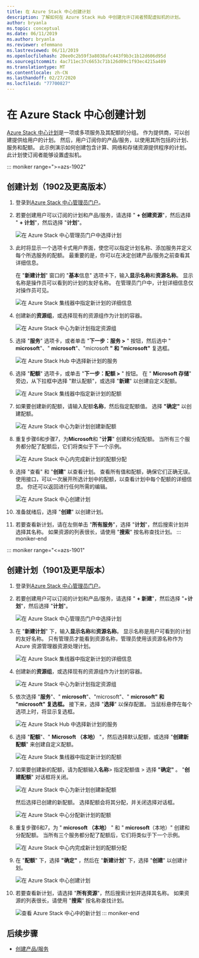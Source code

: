 ```yaml
---
title: 在 Azure Stack 中心创建计划
description: 了解如何在 Azure Stack Hub 中创建允许订阅者预配虚拟机的计划。
author: bryanla
ms.topic: conceptual
ms.date: 06/11/2019
ms.author: bryanla
ms.reviewer: efemmano
ms.lastreviewed: 06/11/2019
ms.openlocfilehash: 20ee0c2b59f3a8038afc443f9b3c1b12d606d95d
ms.sourcegitcommit: 4ac711ec37c6653c71b126d09c1f93ec4215a489
ms.translationtype: MT
ms.contentlocale: zh-CN
ms.lasthandoff: 02/27/2020
ms.locfileid: "77700827"
---
```

# <a name="create-a-plan-in-azure-stack-hub"></a>在 Azure Stack 中心创建计划

[Azure Stack 中心计划](azure-stack-overview.md)是一项或多项服务及其配额的分组。 作为提供商，可以创建提供给用户的计划。 然后，用户订阅你的产品/服务，以使用其所包括的计划、服务和配额。 此示例演示如何创建包含计算、网络和存储资源提供程序的计划。 此计划使订阅者能够设置虚拟机。

::: moniker range=">=azs-1902"
## <a name="create-a-plan-1902-and-later"></a>创建计划（1902及更高版本）

1. 登录到[Azure Stack 中心管理员门户](https://adminportal.local.azurestack.external)。

2. 若要创建用户可以订阅的计划和产品/服务，请选择 " **+ 创建资源**"，然后选择 " **+ 计划**"，然后选择 "**计划**"。
  
   ![在 Azure Stack 中心管理员门户中选择计划](media/azure-stack-create-plan/select-plan.png)

3. 此时将显示一个选项卡式用户界面，使您可以指定计划名称、添加服务并定义每个所选服务的配额。 最重要的是，你可以在决定创建产品/服务之前查看其详细信息。

   在 "**新建计划**" 窗口的 "**基本**信息" 选项卡下，输入**显示名称**和**资源名称**。 显示名称是操作员可以看到的计划的友好名称。 在管理员门户中，计划详细信息仅对操作员可见。

   ![在 Azure Stack 集线器中指定新计划的详细信息](media/azure-stack-create-plan/plan-name.png)

4. 创建新的**资源组**，或选择现有的资源组作为计划的容器。

   ![在 Azure Stack 中心为新计划指定资源组](media/azure-stack-create-plan/resource-group.png)

5. 选择 "**服务**" 选项卡，或者单击 "**下一步：服务 >** " 按钮，然后选中 " **microsoft**"、" **microsoft**"、"microsoft **" 和 "microsoft"** 复选框。
  
   ![在 Azure Stack Hub 中选择新计划的服务](media/azure-stack-create-plan/services.png)

6. 选择 "**配额**" 选项卡，或单击 "**下一步：配额 >** " 按钮。 在 " **Microsoft 存储**" 旁边，从下拉框中选择 "默认配额"，或选择 "**新建**" 以创建自定义配额。
  
   ![在 Azure Stack 集线器中指定新计划的配额](media/azure-stack-create-plan/quotas.png)

7. 如果要创建新的配额，请输入配额**名称**，然后指定配额值。 选择 **"确定"** 以创建配额。

   ![在 Azure Stack 中心为新计划创建新配额](media/azure-stack-create-plan/new-quota.png)

8. 重复步骤6和步骤7，为**Microsoft**和 "**计算**" 创建和分配配额。 当所有三个服务都分配了配额后，它们将类似于下一个示例。

   ![在 Azure Stack 中心内完成新计划的配额分配](media/azure-stack-create-plan/all-quotas-assigned.png)

9. 选择 "查看" 和 "**创建**" 以查看计划。 查看所有值和配额，确保它们正确无误。 使用接口，可以一次展开所选计划中的配额，以查看计划中每个配额的详细信息。 你还可以返回进行任何所需的编辑。

   ![在 Azure Stack 中心创建计划](media/azure-stack-create-plan/create.png)

10. 准备就绪后，选择 "**创建**" 以创建计划。

11. 若要查看新计划，请在左侧单击 "**所有服务**"，选择 "**计划**"，然后搜索计划并选择其名称。 如果资源的列表很长，请使用 "**搜索**" 按名称查找计划。
::: moniker-end

::: moniker range="<=azs-1901"
## <a name="create-a-plan-1901-and-earlier"></a>创建计划（1901及更早版本）

1. 登录到[Azure Stack 中心管理员门户](https://adminportal.local.azurestack.external)。

2. 若要创建用户可以订阅的计划和产品/服务，请选择 " **+ 新建**"，然后选择 "+**计划**"，然后选择 "**计划**"。
  
   ![在 Azure Stack 中心管理员门户中选择计划](media/azure-stack-create-plan/select-plan1901.png)

3. 在 "**新建计划**" 下，输入**显示名称**和**资源名称**。 显示名称是用户可看到的计划的友好名称。 只有管理员才能看到资源名称，管理员使用该资源名称作为 Azure 资源管理器资源处理计划。

   ![在 Azure Stack 集线器中指定新计划的详细信息](media/azure-stack-create-plan/plan-name1901.png)

4. 创建新的**资源组**，或选择现有的资源组作为计划的容器。

   ![在 Azure Stack 中心为新计划指定资源组](media/azure-stack-create-plan/resource-group1901.png)

5. 依次选择 "**服务**"、" **microsoft**"、"microsoft"、" **microsoft" 和** **"microsoft" 复选框。** 接下来，选择 "**选择**" 以保存配置。 当鼠标悬停在每个选项上时，将显示复选框。
  
   ![在 Azure Stack Hub 中选择新计划的服务](media/azure-stack-create-plan/services1901.png)

6. 选择 "**配额**"、" **Microsoft （本地）** "，然后选择默认配额，或选择 "**创建新配额**" 来创建自定义配额。
  
   ![在 Azure Stack 集线器中指定新计划的配额](media/azure-stack-create-plan/quotas1901.png)

7. 如果要创建新的配额，请为配额输入**名称**> 指定配额值 > 选择 **"确定"** 。 "**创建配额**" 对话框将关闭。

   ![在 Azure Stack 中心为新计划创建新配额](media/azure-stack-create-plan/new-quota1901.png)

   然后选择已创建的新配额。 选择配额会将其分配，并关闭选择对话框。
  
   ![在 Azure Stack 中心分配新计划的配额](media/azure-stack-create-plan/assign-quota1901.png)

8. 重复步骤6和7，为 " **microsoft （本地）** " 和 " **microsoft**（本地）" 创建和分配配额。 当所有三个服务都分配了配额后，它们将类似于下一个示例。

   ![在 Azure Stack 中心内完成新计划的配额分配](media/azure-stack-create-plan/all-quotas-assigned1901.png)

9. 在 "**配额**" 下，选择 **"确定"** ，然后在 "**新建计划**" 下，选择 "**创建**" 以创建计划。

    ![在 Azure Stack 中心创建计划](media/azure-stack-create-plan/create1901.png)

10. 若要查看新计划，请选择 "**所有资源**"，然后搜索计划并选择其名称。 如果资源的列表很长，请使用 "**搜索**" 按名称查找计划。

    ![查看 Azure Stack 中心中的新计划](media/azure-stack-create-plan/plan-overview1901.png)
::: moniker-end

## <a name="next-steps"></a>后续步骤

* [创建产品/服务](azure-stack-create-offer.md)
